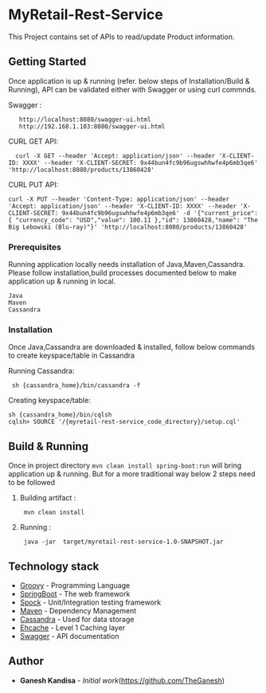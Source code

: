 # MyRetail-Rest-Service

This Project contains set of APIs to read/update Product information.

  
## Getting Started

  Once application is up & running (refer. below steps of Installation/Build & Running), API can be validated either with Swagger or using curl commnds.
  
  Swagger :
   
   ```
      http://localhost:8080/swagger-ui.html
      http://192.168.1.103:8080/swagger-ui.html
   ```

  CURL GET API:     
       
   ```
     curl -X GET --header 'Accept: application/json' --header 'X-CLIENT-ID: XXXX' --header 'X-CLIENT-SECRET: 9x44bun4fc9b96ugswhhwfe4p6mb3qe6' 'http://localhost:8080/products/13860428'
   ```
   CURL PUT API:
         
    curl -X PUT --header 'Content-Type: application/json' --header 'Accept: application/json' --header 'X-CLIENT-ID: XXXX' --header 'X-CLIENT-SECRET: 9x44bun4fc9b96ugswhhwfe4p6mb3qe6' -d '{"current_price": { "currency_code": "USD","value": 100.11 },"id": 13860428,"name": "The Big Lebowski (Blu-ray)"}' 'http://localhost:8080/products/13860428'
  
### Prerequisites

 Running application locally needs installation of Java,Maven,Cassandra. Please follow installation,build processes documented below to make application up & running in local.
```
Java
Maven
Cassandra
```
### Installation

Once Java,Cassandra are downloaded & installed, follow below commands to create keyspace/table in Cassandra

Running Cassandra:
```
 sh {cassandra_home}/bin/cassandra -f
```
Creating keyspace/table:

```
sh {cassandra_home}/bin/cqlsh
cqlsh> SOURCE '/{myretail-rest-service_code_directory}/setup.cql'
```

## Build & Running

   Once in project directory ```mvn clean install spring-boot:run``` will bring application up & running. But for a more traditional way below 2 steps need to be followed
         

  1. Building artifact :
     ```
      mvn clean install
     ```
  2. Running :
      ```
       java -jar  target/myretail-rest-service-1.0-SNAPSHOT.jar
      ```
  
 
## Technology stack

* [Groovy](http://groovy-lang.org/) - Programming Language
* [SpringBoot](https://projects.spring.io/spring-boot/) - The web framework
* [Spock](http://spockframework.org/) - Unit/Integration testing framework
* [Maven](https://maven.apache.org/) - Dependency Management
* [Cassandra](http://cassandra.apache.org/) - Used for data storage
* [Ehcache](http://www.ehcache.org/) - Level 1 Caching layer
* [Swagger](https://swagger.io/) - API documentation

## Author

* **Ganesh Kandisa** - *Initial work*(https://github.com/TheGanesh)

